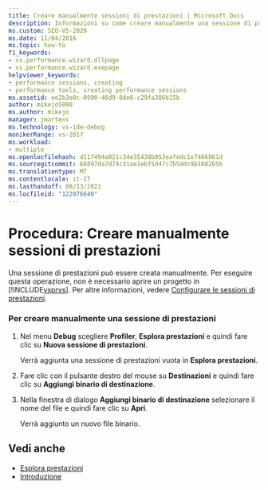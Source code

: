```yaml
---
title: Creare manualmente sessioni di prestazioni | Microsoft Docs
description: Informazioni su come creare manualmente una sessione di prestazioni senza aprire un progetto in Visual Studio.
ms.custom: SEO-VS-2020
ms.date: 11/04/2016
ms.topic: how-to
f1_keywords:
- vs.performance.wizard.dllpage
- vs.performance.wizard.exepage
helpviewer_keywords:
- performance sessions, creating
- performance tools, creating performance sessions
ms.assetid: ee2b3e0c-0990-46d9-8de6-c29fa386b15b
author: mikejo5000
ms.author: mikejo
manager: jmartens
ms.technology: vs-ide-debug
monikerRange: vs-2017
ms.workload:
- multiple
ms.openlocfilehash: d117494a021c34e35438b053eafedc1e7466861d
ms.sourcegitcommit: 68897da7d74c31ae1ebf5d47c7b5ddc9b108265b
ms.translationtype: MT
ms.contentlocale: it-IT
ms.lasthandoff: 08/13/2021
ms.locfileid: "122076640"
---
```

# <a name="how-to-manually-create-performance-sessions"></a>Procedura: Creare manualmente sessioni di prestazioni
Una sessione di prestazioni può essere creata manualmente. Per eseguire questa operazione, non è necessario aprire un progetto in [!INCLUDE[vsprvs](../code-quality/includes/vsprvs_md.md)]. Per altre informazioni, vedere [Configurare le sessioni di prestazioni](../profiling/configuring-performance-sessions.md).

### <a name="to-manually-create-a-performance-session"></a>Per creare manualmente una sessione di prestazioni

1. Nel menu **Debug** scegliere **Profiler**, **Esplora prestazioni** e quindi fare clic su **Nuova sessione di prestazioni**.

     Verrà aggiunta una sessione di prestazioni vuota in **Esplora prestazioni**.

2. Fare clic con il pulsante destro del mouse su **Destinazioni** e quindi fare clic su **Aggiungi binario di destinazione**.

3. Nella finestra di dialogo **Aggiungi binario di destinazione** selezionare il nome del file e quindi fare clic su **Apri**.

     Verrà aggiunto un nuovo file binario.

## <a name="see-also"></a>Vedi anche
- [Esplora prestazioni](../profiling/performance-explorer.md)
- [Introduzione](../profiling/getting-started-with-performance-tools.md)
